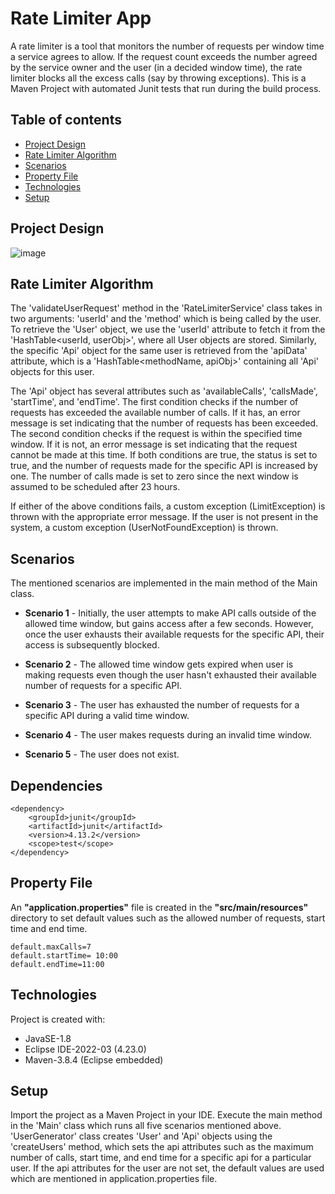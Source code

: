# Rate Limiter App
A rate limiter is a tool that monitors the number of requests per window time a service agrees to allow. If the request count exceeds the number agreed by the
service owner and the user (in a decided window time), the rate limiter blocks all the excess calls (say by throwing exceptions). This is a Maven Project with automated Junit tests that run during the build process.
## Table of contents
* [Project Design](#project-design)
* [Rate Limiter Algorithm](#rate-limiter-algorithm)
* [Scenarios](#scenarios)
* [Property File](#property-file)
* [Technologies](#technologies)
* [Setup](#setup)

## Project Design
![image](https://user-images.githubusercontent.com/128305722/226242828-ee312e23-7ff7-4386-bd23-dbb7c62acc07.png)

## Rate Limiter Algorithm
The 'validateUserRequest' method in the 'RateLimiterService' class takes in two arguments: 'userId' and the 'method' which is being called by the user. To retrieve the 'User' object, we use the 'userId' attribute to fetch it from the 'HashTable<userId, userObj>', where all User objects are stored. Similarly, the specific 'Api' object for the same user is retrieved from the 'apiData' attribute, which is a 'HashTable<methodName, apiObj>' containing all 'Api' objects for this user.

The 'Api' object has several attributes such as 'availableCalls', 'callsMade', 'startTime', and 'endTime'. The first condition checks if the number of requests has exceeded the available number of calls. If it has, an error message is set indicating that the number of requests has been exceeded. The second condition checks if the request is within the specified time window. If it is not, an error message is set indicating that the request cannot be made at this time. If both conditions are true, the status is set to true, and the number of requests made for the specific API is increased by one. The number of calls made is set to zero since the next window is assumed to be scheduled after 23 hours.

If either of the above conditions fails, a custom exception (LimitException) is thrown with the appropriate error message. If the user is not present in the system, a custom exception (UserNotFoundException) is thrown.

## Scenarios
The mentioned scenarios are implemented in the main method of the Main class. 
* **Scenario 1** - 
Initially, the user attempts to make API calls outside of the allowed time window, but gains access after a few seconds. However, once the user exhausts their available requests for the specific API, their access is subsequently blocked.

* **Scenario 2** - 
The allowed time window gets expired when user is making requests even though the user hasn't exhausted their available number of requests for a specific API.

* **Scenario 3** - 
The user has exhausted the number of requests for a specific API during a valid time window.

* **Scenario 4** - 
The user makes requests during an invalid time window.

* **Scenario 5** - 
The user does not exist.


## Dependencies
```
<dependency>
    <groupId>junit</groupId>
    <artifactId>junit</artifactId>
    <version>4.13.2</version>
    <scope>test</scope>
</dependency>
```

## Property File
An **"application.properties"** file is created in the **"src/main/resources"** directory to set default values such as the allowed number of requests, start time and end time.
```
default.maxCalls=7
default.startTime= 10:00
default.endTime=11:00

```

## Technologies
Project is created with:
* JavaSE-1.8
* Eclipse IDE-2022-03 (4.23.0)
* Maven-3.8.4 (Eclipse embedded)
	
## Setup
Import the project as a Maven Project in your IDE. Execute the main method in the 'Main' class which runs all five scenarios mentioned above. 'UserGenerator' class creates 'User' and 'Api' objects using the 'createUsers' method, which sets the api attributes such as the maximum number of calls, start time, and end time for a specific api for a particular user. If the api attributes for the user are not set, the default values are used which are mentioned in application.properties file.

